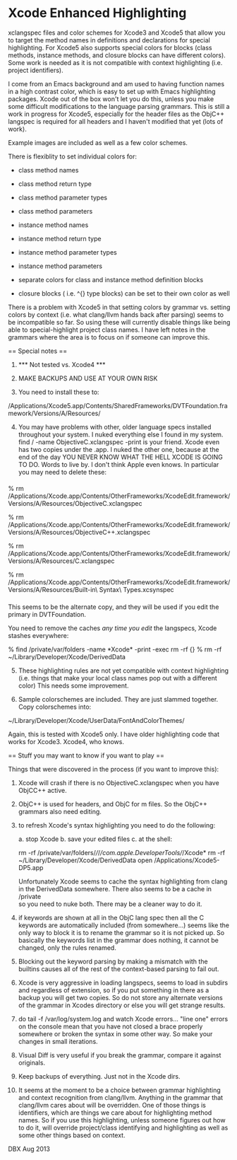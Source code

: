 Xcode Enhanced Highlighting
===========================

xclangspec files and color schemes for Xcode3 and Xcode5 that allow you to target the method names in definitions and declarations for special highlighting. For Xcode5 also supports special colors for blocks (class methods, instance methods, and closure blocks can have different colors). Some work is needed as it is not compatible with context highlighting (i.e. project identifiers).  

I come from an Emacs background and am used to having function names in a high contrast color, which is easy to set up with Emacs highlighting packages. Xcode out of the box won't let you do this, unless you make some difficult modifications to the language parsing grammars. This is still a work in progress for Xcode5, especially for the header files as the ObjC++ langspec is required for all headers and I haven't modified that yet (lots of work).

Example images are included as well as a few color schemes. 

There is flexiblity to set individual colors for:

- class method names
- class method return type
- class method parameter types
- class method parameters

- instance method names
- instance method return type
- instance method parameter types
- instance method parameters

- separate colors for class and instance method definition blocks
- closure blocks ( i.e. ^{} type blocks) can be set to their own color as well

There is a problem with Xcode5 in that setting colors by grammar vs. setting colors by context (i.e. what clang/llvm hands back after parsing) seems to be incompatible so far. So using these will currently disable things like being able to special-highlight project class names. I have left notes in the grammars where the area is to focus on if someone can improve this.


== Special notes ==

1. *** Not tested vs. Xcode4 ***

2. MAKE BACKUPS AND USE AT YOUR OWN RISK

3. You need to install these to:

/Applications/Xcode5.app/Contents/SharedFrameworks/DVTFoundation.framework/Versions/A/Resources/

4. You may have problems with other, older language specs installed
throughout your system. I nuked everything else I found in my system.
find / -name ObjectiveC.xclangspec -print is your friend. Xcode even has two
copies under the .app. I nuked the other one, because at the end of the
day YOU NEVER KNOW WHAT THE HELL XCODE IS GOING TO DO. Words to live by.
I don't think Apple even knows. In particular you may need to delete these:

####

% rm /Applications/Xcode.app/Contents/OtherFrameworks/XcodeEdit.framework/Versions/A/Resources/ObjectiveC.xclangspec

% rm /Applications/Xcode.app/Contents/OtherFrameworks/XcodeEdit.framework/Versions/A/Resources/ObjectiveC++.xclangspec

% rm /Applications/Xcode.app/Contents/OtherFrameworks/XcodeEdit.framework/Versions/A/Resources/C.xclangspec

% rm /Applications/Xcode.app/Contents/OtherFrameworks/XcodeEdit.framework/Versions/A/Resources/Built-in\ Syntax\ Types.xcsynspec

###

This seems to be the alternate copy, and they will be used if you edit the primary in DVTFoundation.

You need to remove the caches *any time you edit* the langspecs, Xcode stashes everywhere:

% find /private/var/folders -name \*Xcode\* -print -exec rm -rf {} 
% rm -rf ~/Library/Developer/Xcode/DerivedData

5. These highlighting rules are not yet compatible with context highlighting
(i.e. things that make your local class names pop out with a different color)
This needs some improvement.


6. Sample colorschemes are included. They are just slammed together.
Copy colorschemes into:

~/Library/Developer/Xcode/UserData/FontAndColorThemes/

Again, this is tested with Xcode5 only. I have older highlighting
code that works for Xcode3. Xcode4, who knows. 

== Stuff you may want to know if you want to play ==

   Things that were discovered in the process (if you want to improve this):

1. Xcode will crash if there is no ObjectiveC.xclangspec when you have
   ObjCC++ active.

2. ObjC++ is used for headers, and ObjC for m files. So the ObjC++ grammars
   also need editing.     

3. to refresh Xcode's syntax highlighting you need to do the following:

   a. stop Xcode
   b. save your edited files
   c. at the shell:

   rm -rf /private/var/folders/*/*/*/com.apple.DeveloperTools/*/Xcode*
   rm -rf ~/Library/Developer/Xcode/DerivedData
   open /Applications/Xcode5-DP5.app

   Unfortunately Xcode seems to cache the syntax highlighting from clang
   in the DerivedData somewhere. There also seems to be a cache in /private   
   so you need to nuke both. There may be a cleaner way to do it.

4. if keywords are shown at all in the ObjC lang spec then all the C
   keywords are automatically included (from somewhere...) seems like the
   only way to block it is to rename the grammar so it is not picked up.
   So basically the keywords list in the grammar does nothing, it cannot
   be changed, only the rules renamed.

5. Blocking out the keyword parsing by making a mismatch with the
   builtins causes all of the rest of the context-based parsing to fail out.

6. Xcode is very aggressive in loading langspecs, seems to load in subdirs and
   regardless of extension, so if you put something in there as a backup you
   will get two copies. So do not store any alternate versions of the grammar
   in Xcodes directory or else you will get strange results. 

7. do tail -f /var/log/system.log and watch Xcode errors... "line one"
   errors on the console mean that you have not closed a brace properly
   somewhere or broken the syntax in some other way. So make your changes
   in small iterations.

8. Visual Diff is very useful if you break the grammar, compare it against
   originals.

9. Keep backups of everything. Just not in the Xcode dirs.

10. It seems at the moment to be a choice between grammar highlighting and
    context recognition from clang/llvm. Anything in the grammar that
    clang/llvm cares about will be overridden. One of those things is
    identifiers, which are things we care about for highlighting method
    names. So if you use this highlighting, unless someone figures out
    how to do it, will override project/class identifying and highlighting
    as well as some other things based on context.

DBX Aug 2013

